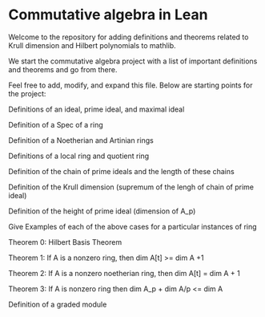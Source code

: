 # Commutative algebra in Lean

Welcome to the repository for adding definitions and theorems related to Krull dimension and Hilbert polynomials to mathlib.

We start the commutative algebra project with a list of important definitions and theorems and go from there.

Feel free to add, modify, and expand this file. Below are starting points for the project:

Definitions of an ideal, prime ideal, and maximal ideal

Definition of a Spec of a ring

Definition of a Noetherian and Artinian rings

Definitions of a local ring and quotient ring

Definition of the chain of prime ideals and the length of these chains

Definition of the Krull dimension (supremum of the lengh of chain of prime ideal) 

Definition of the height of prime ideal (dimension of A_p)

Give Examples of each of the above cases for a particular instances of ring

Theorem 0: Hilbert Basis Theorem

Theorem 1: If A is a nonzero ring, then dim A[t] >= dim A +1

Theorem 2: If A is a nonzero noetherian ring, then dim A[t] = dim A + 1

Theorem 3: If A is nonzero ring then dim A_p + dim A/p <= dim A

Definition of a graded module

